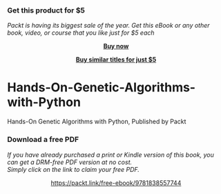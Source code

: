 
### Get this product for $5

<i>Packt is having its biggest sale of the year. Get this eBook or any other book, video, or course that you like just for $5 each</i>


<b><p align='center'>[Buy now](https://packt.link/9781838557744)</p></b>


<b><p align='center'>[Buy similar titles for just $5](https://subscription.packtpub.com/search)</p></b>


# Hands-On-Genetic-Algorithms-with-Python
Hands-On Genetic Algorithms with Python, Published by Packt
### Download a free PDF

 <i>If you have already purchased a print or Kindle version of this book, you can get a DRM-free PDF version at no cost.<br>Simply click on the link to claim your free PDF.</i>
<p align="center"> <a href="https://packt.link/free-ebook/9781838557744">https://packt.link/free-ebook/9781838557744 </a> </p>